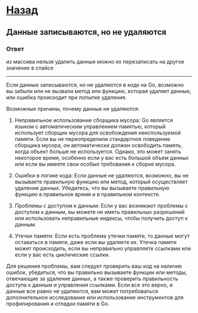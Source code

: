 # [Назад](/L1/L1_.md)

## Данные записываются, но не удаляются

### Ответ

из массива нельзя удалить данные можно их перезаписать на другое значение
в слайсе

---------------------------------------------------

Если данные записываются, но не удаляются в коде на Go, возможно вы забыли или не вызвали метод или функцию, которая удаляет данные, или ошибка происходит при попытке удаления.

Возможные причины, почему данные не удаляются:

1. Неправильное использование сборщика мусора: Go является языком с автоматическим управлением памятью, который использует сборщик мусора для освобождения неиспользуемой памяти. Если вы не переопределили стандартное поведение сборщика мусора, он автоматически должен освободить память, когда объект больше не используется. Однако, это может занять некоторое время, особенно если у вас есть большой объем данных или если вы имеете свои особые требования к сборке мусора.

2. Ошибки в логике кода: Если данные не удаляются, возможно, вы не вызываете правильную функцию или метод, который осуществляет удаление данных. Убедитесь, что вы вызываете правильную функцию в правильное время и в правильном контексте.

3. Проблемы с доступом к данным: Если у вас возникают проблемы с доступом к данным, вы можете не иметь правильных разрешений или использовать неправильные индексы, чтобы получить доступ к данным.

4. Утечки памяти: Если есть проблема утечки памяти, то данные могут оставаться в памяти, даже если вы удаляете их. Утечка памяти может происходить, если вы неправильно управляете ссылками или если у вас есть циклические ссылки.

Для решения проблемы, вам следует проверить ваш код на наличие ошибок, убедиться, что вы правильно вызываете функции или методы, отвечающие за удаление данных, а также проверить правильность доступа к данным и управления ссылками. Если все это верно, и данные все равно не удаляются, вам может потребоваться дополнительное исследование или использование инструментов для профилирования и отладки памяти в Go.
